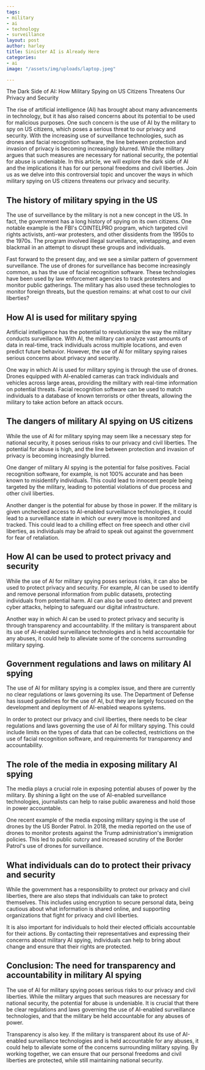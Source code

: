 ```yaml
---
tags:
- military
- ai
- technology
- surveillance
layout: post
author: harley
title: Sinister AI is Already Here
categories:
- ai
image: "/assets/img/uploads/laptop.jpeg"

---
```

The Dark Side of AI: How Military Spying on US Citizens Threatens Our Privacy and Security

The rise of artificial intelligence (AI) has brought about many advancements in technology, but it has also raised concerns about its potential to be used for malicious purposes. One such concern is the use of AI by the military to spy on US citizens, which poses a serious threat to our privacy and security. With the increasing use of surveillance technologies, such as drones and facial recognition software, the line between protection and invasion of privacy is becoming increasingly blurred. While the military argues that such measures are necessary for national security, the potential for abuse is undeniable. In this article, we will explore the dark side of AI and the implications it has for our personal freedoms and civil liberties. Join us as we delve into this controversial topic and uncover the ways in which military spying on US citizens threatens our privacy and security.

## The history of military spying in the US

The use of surveillance by the military is not a new concept in the US. In fact, the government has a long history of spying on its own citizens. One notable example is the FBI's COINTELPRO program, which targeted civil rights activists, anti-war protesters, and other dissidents from the 1950s to the 1970s. The program involved illegal surveillance, wiretapping, and even blackmail in an attempt to disrupt these groups and individuals.

Fast forward to the present day, and we see a similar pattern of government surveillance. The use of drones for surveillance has become increasingly common, as has the use of facial recognition software. These technologies have been used by law enforcement agencies to track protesters and monitor public gatherings. The military has also used these technologies to monitor foreign threats, but the question remains: at what cost to our civil liberties?

## How AI is used for military spying

Artificial intelligence has the potential to revolutionize the way the military conducts surveillance. With AI, the military can analyze vast amounts of data in real-time, track individuals across multiple locations, and even predict future behavior. However, the use of AI for military spying raises serious concerns about privacy and security.

One way in which AI is used for military spying is through the use of drones. Drones equipped with AI-enabled cameras can track individuals and vehicles across large areas, providing the military with real-time information on potential threats. Facial recognition software can be used to match individuals to a database of known terrorists or other threats, allowing the military to take action before an attack occurs.

## The dangers of military AI spying on US citizens

While the use of AI for military spying may seem like a necessary step for national security, it poses serious risks to our privacy and civil liberties. The potential for abuse is high, and the line between protection and invasion of privacy is becoming increasingly blurred.

One danger of military AI spying is the potential for false positives. Facial recognition software, for example, is not 100% accurate and has been known to misidentify individuals. This could lead to innocent people being targeted by the military, leading to potential violations of due process and other civil liberties.

Another danger is the potential for abuse by those in power. If the military is given unchecked access to AI-enabled surveillance technologies, it could lead to a surveillance state in which our every move is monitored and tracked. This could lead to a chilling effect on free speech and other civil liberties, as individuals may be afraid to speak out against the government for fear of retaliation.

## How AI can be used to protect privacy and security

While the use of AI for military spying poses serious risks, it can also be used to protect privacy and security. For example, AI can be used to identify and remove personal information from public datasets, protecting individuals from potential harm. AI can also be used to detect and prevent cyber attacks, helping to safeguard our digital infrastructure.

Another way in which AI can be used to protect privacy and security is through transparency and accountability. If the military is transparent about its use of AI-enabled surveillance technologies and is held accountable for any abuses, it could help to alleviate some of the concerns surrounding military spying.

## Government regulations and laws on military AI spying

The use of AI for military spying is a complex issue, and there are currently no clear regulations or laws governing its use. The Department of Defense has issued guidelines for the use of AI, but they are largely focused on the development and deployment of AI-enabled weapons systems.

In order to protect our privacy and civil liberties, there needs to be clear regulations and laws governing the use of AI for military spying. This could include limits on the types of data that can be collected, restrictions on the use of facial recognition software, and requirements for transparency and accountability.

## The role of the media in exposing military AI spying

The media plays a crucial role in exposing potential abuses of power by the military. By shining a light on the use of AI-enabled surveillance technologies, journalists can help to raise public awareness and hold those in power accountable.

One recent example of the media exposing military spying is the use of drones by the US Border Patrol. In 2018, the media reported on the use of drones to monitor protests against the Trump administration's immigration policies. This led to public outcry and increased scrutiny of the Border Patrol's use of drones for surveillance.

## What individuals can do to protect their privacy and security

While the government has a responsibility to protect our privacy and civil liberties, there are also steps that individuals can take to protect themselves. This includes using encryption to secure personal data, being cautious about what information is shared online, and supporting organizations that fight for privacy and civil liberties.

It is also important for individuals to hold their elected officials accountable for their actions. By contacting their representatives and expressing their concerns about military AI spying, individuals can help to bring about change and ensure that their rights are protected.

## Conclusion: The need for transparency and accountability in military AI spying

The use of AI for military spying poses serious risks to our privacy and civil liberties. While the military argues that such measures are necessary for national security, the potential for abuse is undeniable. It is crucial that there be clear regulations and laws governing the use of AI-enabled surveillance technologies, and that the military be held accountable for any abuses of power.

Transparency is also key. If the military is transparent about its use of AI-enabled surveillance technologies and is held accountable for any abuses, it could help to alleviate some of the concerns surrounding military spying. By working together, we can ensure that our personal freedoms and civil liberties are protected, while still maintaining national security.
